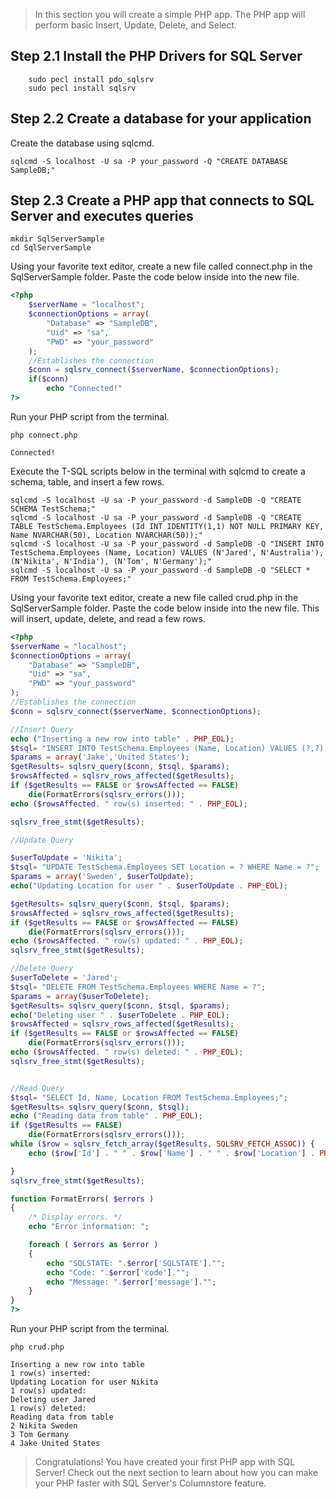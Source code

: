 
> In this section you will create a simple PHP app. The PHP app will perform basic Insert, Update, Delete, and Select.

## Step 2.1 Install the PHP Drivers for SQL Server

```terminal
    sudo pecl install pdo_sqlsrv
    sudo pecl install sqlsrv
```
    
## Step 2.2 Create a database for your application 

Create the database using sqlcmd.

```terminal
sqlcmd -S localhost -U sa -P your_password -Q "CREATE DATABASE SampleDB;"
```

## Step 2.3 Create a PHP app that connects to SQL Server and executes queries

```terminal
mkdir SqlServerSample
cd SqlServerSample
```

Using your favorite text editor, create a new file called connect.php in the SqlServerSample folder. Paste the code below inside into the new file.

```php
<?php
    $serverName = "localhost";
    $connectionOptions = array(
        "Database" => "SampleDB",
        "Uid" => "sa",
        "PWD" => "your_password"
    );
    //Establishes the connection
    $conn = sqlsrv_connect($serverName, $connectionOptions);
    if($conn)
        echo "Connected!"
?>
```

Run your PHP script from the terminal.

```terminal
php connect.php
```

```results
Connected!
```

Execute the T-SQL scripts below in the terminal with sqlcmd to create a schema, table, and insert a few rows.

```terminal
sqlcmd -S localhost -U sa -P your_password -d SampleDB -Q "CREATE SCHEMA TestSchema;"
sqlcmd -S localhost -U sa -P your_password -d SampleDB -Q "CREATE TABLE TestSchema.Employees (Id INT IDENTITY(1,1) NOT NULL PRIMARY KEY, Name NVARCHAR(50), Location NVARCHAR(50));"
sqlcmd -S localhost -U sa -P your_password -d SampleDB -Q "INSERT INTO TestSchema.Employees (Name, Location) VALUES (N'Jared', N'Australia'), (N'Nikita', N'India'), (N'Tom', N'Germany');"
sqlcmd -S localhost -U sa -P your_password -d SampleDB -Q "SELECT * FROM TestSchema.Employees;"
```

Using your favorite text editor, create a new file called crud.php in the SqlServerSample folder. Paste the code below inside into the new file. This will insert, update, delete, and read a few rows. 

```php
<?php
$serverName = "localhost";
$connectionOptions = array(
    "Database" => "SampleDB",
    "Uid" => "sa",
    "PWD" => "your_password"
);
//Establishes the connection
$conn = sqlsrv_connect($serverName, $connectionOptions);

//Insert Query
echo ("Inserting a new row into table" . PHP_EOL);
$tsql= "INSERT INTO TestSchema.Employees (Name, Location) VALUES (?,?);";
$params = array('Jake','United States');
$getResults= sqlsrv_query($conn, $tsql, $params);
$rowsAffected = sqlsrv_rows_affected($getResults);
if ($getResults == FALSE or $rowsAffected == FALSE)
    die(FormatErrors(sqlsrv_errors()));
echo ($rowsAffected. " row(s) inserted: " . PHP_EOL);

sqlsrv_free_stmt($getResults);

//Update Query

$userToUpdate = 'Nikita';
$tsql= "UPDATE TestSchema.Employees SET Location = ? WHERE Name = ?";
$params = array('Sweden', $userToUpdate);
echo("Updating Location for user " . $userToUpdate . PHP_EOL);

$getResults= sqlsrv_query($conn, $tsql, $params);
$rowsAffected = sqlsrv_rows_affected($getResults);
if ($getResults == FALSE or $rowsAffected == FALSE)
    die(FormatErrors(sqlsrv_errors()));
echo ($rowsAffected. " row(s) updated: " . PHP_EOL);
sqlsrv_free_stmt($getResults);

//Delete Query
$userToDelete = 'Jared';
$tsql= "DELETE FROM TestSchema.Employees WHERE Name = ?";
$params = array($userToDelete);
$getResults= sqlsrv_query($conn, $tsql, $params);
echo("Deleting user " . $userToDelete . PHP_EOL);
$rowsAffected = sqlsrv_rows_affected($getResults);
if ($getResults == FALSE or $rowsAffected == FALSE)
    die(FormatErrors(sqlsrv_errors()));
echo ($rowsAffected. " row(s) deleted: " . PHP_EOL);
sqlsrv_free_stmt($getResults);


//Read Query
$tsql= "SELECT Id, Name, Location FROM TestSchema.Employees;";
$getResults= sqlsrv_query($conn, $tsql);
echo ("Reading data from table" . PHP_EOL);
if ($getResults == FALSE)
    die(FormatErrors(sqlsrv_errors()));
while ($row = sqlsrv_fetch_array($getResults, SQLSRV_FETCH_ASSOC)) {
    echo ($row['Id'] . " " . $row['Name'] . " " . $row['Location'] . PHP_EOL);

}
sqlsrv_free_stmt($getResults);

function FormatErrors( $errors )
{
    /* Display errors. */
    echo "Error information: ";

    foreach ( $errors as $error )
    {
        echo "SQLSTATE: ".$error['SQLSTATE']."";
        echo "Code: ".$error['code']."";
        echo "Message: ".$error['message']."";
    }
}
?>
```
Run your PHP script from the terminal.

```terminal
php crud.php
```

```results
Inserting a new row into table
1 row(s) inserted:
Updating Location for user Nikita
1 row(s) updated:
Deleting user Jared
1 row(s) deleted:
Reading data from table
2 Nikita Sweden
3 Tom Germany
4 Jake United States
```


> Congratulations! You have created your first PHP app with SQL Server! Check out the next section to learn about how you can make your PHP faster with SQL Server's Columnstore feature.

